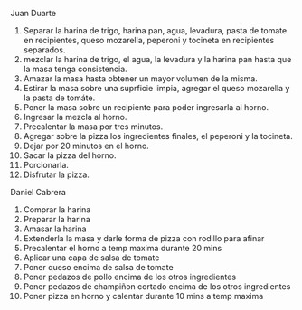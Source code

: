Juan Duarte

1. Separar la harina de trigo, harina pan, agua, levadura, pasta de tomate en recipientes, queso mozarella, peperoni y tocineta en recipientes separados.
2. mezclar la harina de trigo, el agua, la levadura y la harina pan hasta que la masa tenga consistencia.
3. Amazar la masa hasta obtener un mayor volumen de la misma.
4. Estirar la masa sobre una suprficie limpia, agregar el queso mozarella y la pasta de tomáte.
5. Poner la masa sobre un recipiente para poder ingresarla al horno.
6. Ingresar la mezcla al horno.
7. Precalentar la masa por tres minutos.
8. Agregar sobre la pizza los ingredientes finales, el peperoni y la tocineta.
9. Dejar por 20 minutos en el horno.
10. Sacar la pizza del horno.
11. Porcionarla.
12. Disfrutar la pizza.

Daniel Cabrera

1. Comprar la harina
2. Preparar la harina
3. Amasar la harina
4. Extenderla la masa y darle forma de pizza con rodillo para afinar
5. Precalentar el horno a temp maxima durante 20 mins
6. Aplicar una capa de salsa de tomate
7. Poner queso encima de salsa de tomate
8. Poner pedazos de pollo encima de los otros ingredientes
9. Poner pedazos de champiñon cortado encima de los otros ingredientes
10. Poner pizza en horno y calentar durante 10 mins a temp maxima
